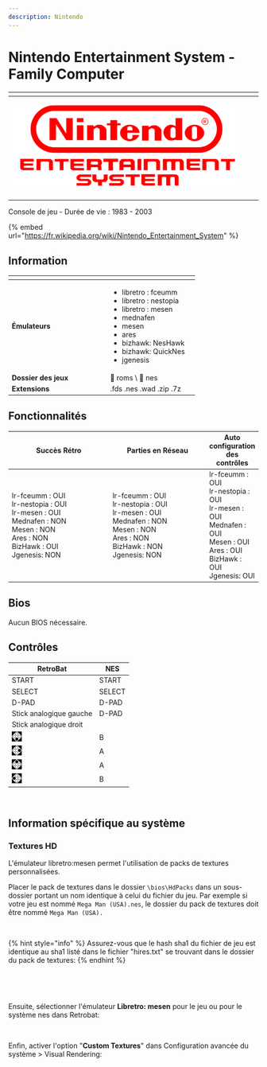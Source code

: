 ```yaml
---
description: Nintendo
---
```


# Nintendo Entertainment System - Family Computer

<table data-header-hidden><thead><tr><th></th><th></th><th data-hidden></th></tr></thead><tbody><tr><td><p></p><p><picture><source srcset="https://raw.githubusercontent.com/fabricecaruso/es-theme-carbon/91d85c7849cc550b0cac4e75cb8e0923d3b61b5e/art/logos/nes-w.svg" media="(prefers-color-scheme: dark)"><img src="https://raw.githubusercontent.com/fabricecaruso/es-theme-carbon/master/art/logos/nes.svg" alt="" data-size="original"></picture></p></td><td><p></p><p><img src="https://upload.wikimedia.org/wikipedia/commons/7/7d/Family_Computer_logo.svg" alt="" data-size="original"></p></td><td></td></tr></tbody></table>

Console de jeu - Durée de vie : 1983 - 2003

{% embed url="https://fr.wikipedia.org/wiki/Nintendo_Entertainment_System" %}

## Information

<table data-header-hidden><thead><tr><th width="184"></th><th></th><th data-hidden></th></tr></thead><tbody><tr><td><strong>Émulateurs</strong></td><td><ul><li>libretro : fceumm</li><li>libretro : nestopia</li><li>libretro : mesen</li><li>mednafen</li><li>mesen</li><li>ares</li><li>bizhawk: NesHawk</li><li>bizhawk: QuickNes</li><li>jgenesis</li></ul></td><td></td></tr><tr><td><strong>Dossier des jeux</strong></td><td><span data-gb-custom-inline data-tag="emoji" data-code="1f4c1">📁</span> roms \ <span data-gb-custom-inline data-tag="emoji" data-code="1f4c2">📂</span> nes</td><td></td></tr><tr><td><strong>Extensions</strong></td><td>.fds .nes .wad .zip .7z</td><td></td></tr></tbody></table>

## Fonctionnalités

<table><thead><tr><th width="256">Succès Rétro</th><th width="243">Parties en Réseau</th><th>Auto configuration des contrôles</th></tr></thead><tbody><tr><td>lr-fceumm : OUI<br>lr-nestopia : OUI<br>lr-mesen : OUI<br>Mednafen : NON<br>Mesen : NON<br>Ares : NON<br>BizHawk : OUI<br>Jgenesis: NON</td><td>lr-fceumm : OUI<br>lr-nestopia : OUI<br>lr-mesen : OUI<br>Mednafen : NON<br>Mesen : NON<br>Ares : NON<br>BizHawk : NON<br>Jgenesis: NON</td><td>lr-fceumm : OUI<br>lr-nestopia : OUI<br>lr-mesen : OUI<br>Mednafen : OUI<br>Mesen : OUI<br>Ares : OUI<br>BizHawk : OUI<br>Jgenesis: OUI</td></tr></tbody></table>

## Bios

Aucun BIOS nécessaire.

## Contrôles

| RetroBat                                                                           | NES    |
| ---------------------------------------------------------------------------------- | ------ |
| START                                                                              | START  |
| SELECT                                                                             | SELECT |
| D-PAD                                                                              | D-PAD  |
| Stick analogique gauche                                                            | D-PAD  |
| Stick analogique droit                                                             |        |
| ![A](<../../../../.gitbook/assets/image (19).png>)                                 | B      |
| ![B](<../../../../.gitbook/assets/image (6).png>)                                  | A      |
| <img src="../../../../.gitbook/assets/image (34).png" alt="" data-size="original"> | A      |
| <img src="../../../../.gitbook/assets/image (32).png" alt="" data-size="line">     | B      |

<div align="left">

<figure><img src="https://i.imgur.com/ulQC9m2.png" alt=""><figcaption></figcaption></figure>

</div>

## Information spécifique au système

### Textures HD

L'émulateur libretro:mesen permet l'utilisation de packs de textures personnalisées.

Placer le pack de textures dans le dossier `\bios\HdPacks` dans un sous-dossier portant un nom identique à celui du fichier du jeu. Par exemple si votre jeu est nommé `Mega Man (USA).nes`, le dossier du pack de textures doit être nommé `Mega Man (USA).`

<div align="left">

<figure><img src="https://i.imgur.com/0t1gw0h.png" alt=""><figcaption></figcaption></figure>

</div>

{% hint style="info" %}
Assurez-vous que le hash sha1 du fichier de jeu est identique au sha1 listé dans le fichier "hires.txt" se trouvant dans le dossier du pack de textures:
{% endhint %}

<div align="left">

<figure><img src="https://i.imgur.com/KAQVQlV.png" alt=""><figcaption></figcaption></figure>

</div>

<div align="left">

<figure><img src="https://i.imgur.com/b04EdoH.png" alt=""><figcaption></figcaption></figure>

</div>

Ensuite, sélectionner l'émulateur **Libretro: mesen** pour le jeu ou pour le système nes dans Retrobat:

<div align="left">

<figure><img src="https://i.imgur.com/VejzZpo.png" alt=""><figcaption></figcaption></figure>

</div>

Enfin, activer l'option "**Custom Textures**" dans Configuration avancée du système > Visual Rendering:

<div align="left">

<figure><img src="https://i.imgur.com/VhTLGy1.png" alt=""><figcaption></figcaption></figure>

</div>
